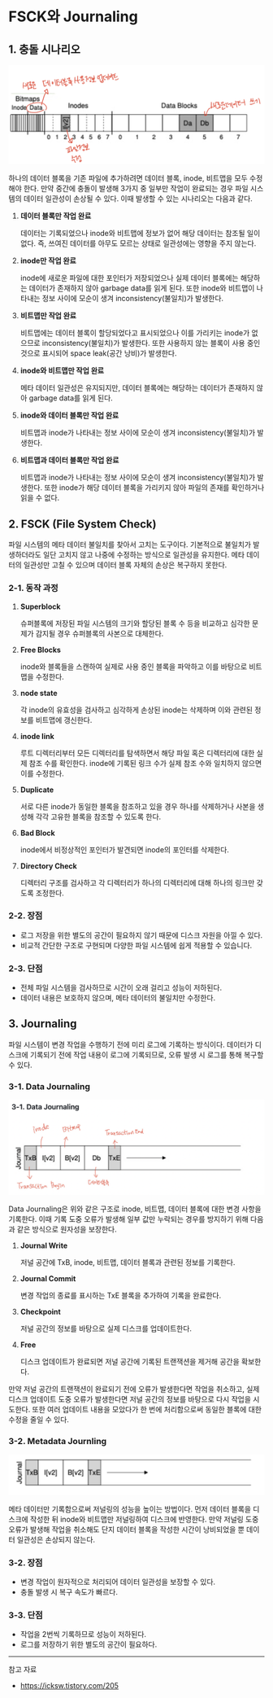 # FSCK와 Journaling



## **1. 충돌 시나리오**

![80-20.png](img/crash.png)

하나의 데이터 블록을 기존 파일에 추가하려면 데이터 블록, inode, 비트맵을 모두 수정해야 한다. 만약 중간에 충돌이 발생해 3가지 중 일부만 작업이 완료되는 경우 파일 시스템의 데이터 일관성이 손상될 수 있다. 이때 발생할 수 있는 시나리오는 다음과 같다.

1. **데이터 블록만 작업 완료**

   데이터는 기록되었으나 inode와 비트맵에 정보가 없어 해당 데이터는 참조될 일이 없다. 즉, 쓰여진 데이터를 아무도 모르는 상태로 일관성에는 영향을 주지 않는다.

2. **inode만 작업 완료**

   inode에 새로운 파일에 대한 포인터가 저장되었으나 실제 데이터 블록에는 해당하는 데이터가 존재하지 않아 garbage data를 읽게 된다. 또한 inode와 비트맵이 나타내는 정보 사이에 모순이 생겨 inconsistency(불일치)가 발생한다.

3. **비트맵만 작업 완료**

   비트맵에는 데이터 블록이 할당되었다고 표시되었으나 이를 가리키는 inode가 없으므로 inconsistency(불일치)가 발생한다. 또한 사용하지 않는 블록이 사용 중인 것으로 표시되어 space leak(공간 낭비)가 발생한다.

4. **inode와 비트맵만 작업 완료**

   메타 데이터 일관성은 유지되지만, 데이터 블록에는 해당하는 데이터가 존재하지 않아 garbage data를 읽게 된다.

5. **inode와 데이터 블록만 작업 완료**

   비트맵과 inode가 나타내는 정보 사이에 모순이 생겨 inconsistency(불일치)가 발생한다.

6. **비트맵과 데이터 블록만 작업 완료**

   비트맵과 inode가 나타내는 정보 사이에 모순이 생겨 inconsistency(불일치)가 발생한다. 또한 inode가 해당 데이터 블록을 가리키지 않아 파일의 존재를 확인하거나 읽을 수 없다.

## **2. FSCK (File System Check)**

파일 시스템의 메타 데이터 불일치를 찾아서 고치는 도구이다. 기본적으로 불일치가 발생하더라도 일단 고치지 않고 나중에 수정하는 방식으로 일관성을 유지한다. 메타 데이터의 일관성만 고칠 수 있으며 데이터 블록 자체의 손상은 복구하지 못한다.

### 2-1. 동작 과정

1. **Superblock**

   슈퍼블록에 저장된 파일 시스템의 크기와 할당된 블록 수 등을 비교하고 심각한 문제가 감지될 경우 슈퍼블록의 사본으로 대체한다.

2. **Free Blocks**

   inode와 블록들을 스캔하여 실제로 사용 중인 블록을 파악하고 이를 바탕으로 비트맵을 수정한다.

3. **node state**

   각 inode의 유효성을 검사하고 심각하게 손상된 inode는 삭제하며 이와 관련된 정보를 비트맵에 갱신한다.

4. **inode link**

   루트 디렉터리부터 모든 디렉터리를 탐색하면서 해당 파일 혹은 디렉터리에 대한 실제 참조 수를 확인한다. inode에 기록된 링크 수가 실제 참조 수와 일치하지 않으면 이를 수정한다.

5. **Duplicate**

   서로 다른 inode가 동일한 블록을 참조하고 있을 경우 하나를 삭제하거나 사본을 생성해 각각 고유한 블록을 참조할 수 있도록 한다.

6. **Bad Block**

   inode에서 비정상적인 포인터가 발견되면 inode의 포인터를 삭제한다.

7. **Directory Check**

   디렉터리 구조를 검사하고 각 디렉터리가 하나의 디렉터리에 대해 하나의 링크만 갖도록 조정한다.

### **2-2. 장점**

- 로그 저장을 위한 별도의 공간이 필요하지 않기 때문에 디스크 자원을 아낄 수 있다.
- 비교적 간단한 구조로 구현되며 다양한 파일 시스템에 쉽게 적용할 수 있습니다.

### **2-3. 단점**

- 전체 파일 시스템을 검사하므로 시간이 오래 걸리고 성능이 저하된다.
- 데이터 내용은 보호하지 않으며, 메타 데이터의 불일치만 수정한다.

## **3. Journaling**

파일 시스템이 변경 작업을 수행하기 전에 미리 로그에 기록하는 방식이다. 데이터가 디스크에 기록되기 전에 작업 내용이 로그에 기록되므로, 오류 발생 시 로그를 통해 복구할 수 있다.

### 3-1. **Data Journaling**

![80-20.png](img/journaling.png)

Data Journaling은 위와 같은 구조로 inode, 비트맵, 데이터 블록에 대한 변경 사항을 기록한다. 이때 기록 도중 오류가 발생해 일부 값만 누락되는 경우를 방지하기 위해 다음과 같은 방식으로 원자성을 보장한다.

1. **Journal Write**

   저널 공간에 TxB, inode, 비트맵, 데이터 블록과 관련된 정보를 기록한다.

2. **Journal Commit**

   변경 작업의 종료를 표시하는 TxE 블록을 추가하여 기록을 완료한다.

3. **Checkpoint**

   저널 공간의 정보를 바탕으로 실제 디스크를 업데이트한다.

4. **Free**

   디스크 업데이트가 완료되면 저널 공간에 기록된 트랜잭션을 제거해 공간을 확보한다.

만약 저널 공간의 트랜잭션이 완료되기 전에 오류가 발생한다면 작업을 취소하고, 실제 디스크 업데이트 도중 오류가 발생한다면 저널 공간의 정보를 바탕으로 다시 작업을 시도한다. 또한 여러 업데이트 내용을 모았다가 한 번에 처리함으로써 동일한 블록에 대한 수정을 줄일 수 있다.

### 3-2. **Metadata Journling**

![80-20.png](img/metadata_journaling.png)

메타 데이터만 기록함으로써 저널링의 성능을 높이는 방법이다. 먼저 데이터 블록을 디스크에 작성한 뒤 inode와 비트맵만 저널링하여 디스크에 반영한다. 만약 저널링 도중 오류가 발생해 작업을 취소해도 단지 데이터 블록을 작성한 시간이 낭비되었을 뿐 데이터 일관성은 손상되지 않는다.

### **3-2. 장점**

- 변경 작업이 원자적으로 처리되어 데이터 일관성을 보장할 수 있다.
- 충돌 발생 시 복구 속도가 빠르다.

### **3-3. 단점**

- 작업을 2번씩 기록하므로 성능이 저하된다.
- 로그를 저장하기 위한 별도의 공간이 필요하다.

------

참고 자료

- https://icksw.tistory.com/205
